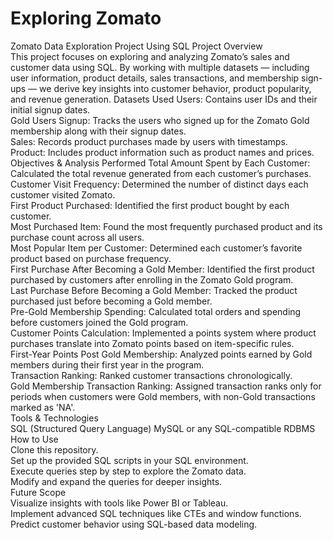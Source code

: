 # Exploring Zomato 
 Zomato Data Exploration Project Using SQL
 Project Overview  
  This project focuses on exploring and analyzing Zomato’s sales and customer data using SQL. By working with multiple datasets — including user information, product details, sales transactions, and membership 
  sign-ups — we derive key insights into customer behavior, product popularity, and revenue generation. 
Datasets Used  Users:
  Contains user IDs and their initial signup dates.  
  Gold Users Signup: Tracks the users who signed up for the Zomato Gold membership along with their signup dates.  
  Sales: Records product purchases made by users with timestamps.  
  Product: Includes product information such as product names and prices.  
  Objectives & Analysis Performed  Total Amount Spent by Each Customer: Calculated the total revenue generated from each customer’s purchases.  
  Customer Visit Frequency: Determined the number of distinct days each customer visited Zomato.  
  First Product Purchased: Identified the first product bought by each customer.  
  Most Purchased Item: Found the most frequently purchased product and its purchase count across all users.  
  Most Popular Item per Customer: Determined each customer’s favorite product based on purchase frequency.  
  First Purchase After Becoming a Gold Member: Identified the first product purchased by customers after enrolling in the Zomato Gold program.  
  Last Purchase Before Becoming a Gold Member: Tracked the product purchased just before becoming a Gold member.  
  Pre-Gold Membership Spending: Calculated total orders and spending before customers joined the Gold program.  
  Customer Points Calculation: Implemented a points system where product purchases translate into Zomato points based on item-specific rules.  
  First-Year Points Post Gold Membership: Analyzed points earned by Gold members during their first year in the program.  
  Transaction Ranking: Ranked customer transactions chronologically.  
  Gold Membership Transaction Ranking: Assigned transaction ranks only for periods when customers were Gold members, with non-Gold transactions marked as 'NA'.  
Tools & Technologies  
  SQL (Structured Query Language) 
  MySQL or any SQL-compatible RDBMS 
How to Use  
  Clone this repository.  
  Set up the provided SQL scripts in your SQL environment.  
  Execute queries step by step to explore the Zomato data.  
  Modify and expand the queries for deeper insights.  
Future Scope  
  Visualize insights with tools like Power BI or Tableau.  
  Implement advanced SQL techniques like CTEs and window functions.  
  Predict customer behavior using SQL-based data modeling.
